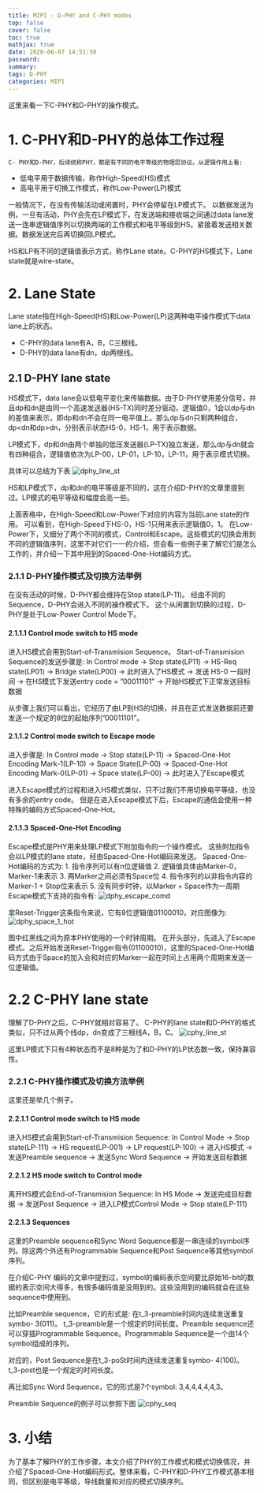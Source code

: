 ```yaml
---
title: MIPI - D-PHY and C-PHY modes
top: false
cover: false
toc: true
mathjax: true
date: 2020-06-07 14:51:50
password:
summary:
tags: D-PHY
categories: MIPI
---
```


这里来看一下C-PHY和D-PHY的操作模式。

<!--- more --->

# 1. C-PHY和D-PHY的总体工作过程
    C- PHY和D-PHY，后续统称PHY，都是有不同的电平等级的物理层协议。从逻辑作用上看:
* 低电平用于数据传输，称作High-Speed(HS)模式
* 高电平用于切换工作模式，称作Low-Power(LP)模式

一般情况下，在没有传输活动或闲置时，PHY会停留在LP模式下。
以数据发送为例，一旦有活动，PHY会先在LP模式下，在发送端和接收端之间通过data lane发送一连串逻辑值序列以切换两端的工作模式和电平等级到HS。紧接着发送相关数据。数据发送完后再切换回LP模式。

HS和LP有不同的逻辑值表示方式，称作Lane state。C-PHY的HS模式下，Lane state就是wire-state。

# 2. Lane State
Lane state指在High-Speed(HS)和Low-Power(LP)这两种电平操作模式下data lane上的状态。
* C-PHY的data lane有A，B，C三根线。
* D-PHY的data lane有dn，dp两根线。

## 2.1 D-PHY lane state
HS模式下，data lane会以低电平变化来传输数据。由于D-PHY使用差分信号，并且dp和dn是由同一个高速发送器(HS-TX)同时差分驱动，逻辑值0，1会以dp与dn的差值来表示，即dp和dn不会在同一电平值上。那么dp与dn只剩两种组合，dp<dn和dp>dn，分别表示状态HS-0，HS-1，用于表示数据。

LP模式下，dp和dn由两个单独的低压发送器(LP-TX)独立发送，那么dp与dn就会有四种组合，逻辑值依次为LP-00，LP-01，LP-10，LP-11，用于表示模式切换。

具体可以总结为下表
![dphy_line_st](dphy_line_st.png)


HS和LP模式下，dp和dn的电平等级是不同的，这在介绍D-PHY的文章里提到过。LP模式的电平等级和幅度会高一些。

上面表格中，在High-Speed和Low-Power下对应的内容为当前Lane state的作用。
可以看到，在High-Speed下HS-0，HS-1只用来表示逻辑值0，1。
在Low-Power下，又细分了两个不同的模式，Control和Escape。这些模式的切换会用到不同的逻辑值序列，这里不对它们一一的介绍，但会看一些例子来了解它们是怎么工作的，并介绍一下其中用到的Spaced-One-Hot编码方式。

### 2.1.1 D-PHY操作模式及切换方法举例
在没有活动的时候，D-PHY都会维持在Stop state(LP-11)。
经由不同的Sequence，D-PHY会进入不同的操作模式下。
这个从闲置到切换的过程，D-PHY是处于Low-Power Control Mode下。

#### 2.1.1.1 Control mode switch to HS mode
进入HS模式会用到Start-of-Transmision Sequence。
Start-of-Transmision Sequence的发送步骤是:
In Control mode -> Stop state(LP11) -> HS-Req state(LP01) -> Bridge state(LP00) -> 此时进入了HS模式 -> 发送 HS-0 一段时间 -> 在HS模式下发送entry code = ”00011101” -> 开始HS模式下正常发送目标数据

从步骤上我们可以看出，它经历了由LP到HS的切换，并且在正式发送数据前还要发送一个规定的8位的起始序列”00011101”。

#### 2.1.1.2 Control mode switch to Escape mode
进入步骤是:
In Control mode -> Stop state(LP-11) -> Spaced-One-Hot Encoding Mark-1(LP-10) -> Space State(LP-00) -> Spaced-One-Hot Encoding Mark-0(LP-01) -> Space state(LP-00) -> 此时进入了Escape模式

进入Escape模式的过程和进入HS模式类似，只不过我们不用切换电平等级，也没有多余的entry code。
但是在进入Escape模式下后，Escape的通信会使用一种特殊的编码方式Spaced-One-Hot。

#### 2.1.1.3 Spaced-One-Hot Encoding
Escape模式是PHY用来处理LP模式下附加指令的一个操作模式。
这些附加指令会以LP模式的lane state，经由Spaced-One-Hot编码来发送。
Spaced-One-Hot编码的方式为:
    1. 指令序列可以有n位逻辑值
    2. 逻辑值具体由Marker-0，Marker-1来表示
    3. 两Marker之间必须有Space位
    4. 指令序列的以非指令内容的Marker-1 + Stop位来表示
    5. 没有同步时钟，以Marker + Space作为一周期
Escape模式下支持的指令有:
![dphy_escape_comd](dphy_escape_comd.png)


拿Reset-Trigger这条指令来说，它有8位逻辑值01100010，对应图像为:
![dphy_space_1_hot](dphy_space_1_hot.png)


图中红黑线之间为原本PHY使用的一个时钟周期。
在开头部分，先进入了Escape模式。之后开始发送Reset-Trigger指令(01100010)，这里的Spaced-One-Hot编码方式由于Space的加入会和对应的Marker一起在时间上占用两个周期来发送一位逻辑值。


# 2.2 C-PHY lane state
理解了D-PHY之后，C-PHY就相对容易了。
C-PHY的lane state和D-PHY的格式类似，只不过从两个线dp，dn变成了三根线A，B，C。
![cphy_line_st](cphy_line_st.png)


这里LP模式下只有4种状态而不是8种是为了和D-PHY的LP状态数一致，保持兼容性。

### 2.2.1 C-PHY操作模式及切换方法举例
这里还是举几个例子。

#### 2.2.1.1 Control mode switch to HS mode
进入HS模式会用到Start-of-Transmision Sequence: 
In Control Mode -> Stop state(LP-111) -> HS request(LP-001) -> LP request(LP-100) -> 进入HS模式 -> 发送Preamble sequence -> 发送Sync Word Sequence -> 开始发送目标数据

#### 2.2.1.2 HS mode switch to Control mode
离开HS模式会End-of-Transmision Sequence:
In HS Mode -> 发送完成目标数据 -> 发送Post Sequence -> 进入LP模式Control Mode -> Stop state(LP-111) 

#### 2.2.1.3 Sequences
这里的Preamble sequence和Sync Word Sequence都是一串连续的symbol序列。除这两个外还有Programmable Sequence和Post Sequence等其他symbol序列。

在介绍C-PHY 编码的文章中提到过，symbol的编码表示空间要比原始16-bit的数据的表示空间大得多，有很多编码值是没用到的。这些没用到的编码就会在这些sequence中使用到。

比如Preamble sequence，它的形式是: 在t_3-preamble时间内连续发送重复symbo- 3(011)。
t_3-preamble是一个规定的时间长度。Preamble sequence还可以穿插Programmable Sequence。Programmable Sequence是一个由14个symbol组成的序列。

对应的，Post Sequence是在t_3-poSt时间内连续发送重复symbo- 4(100)。
t_3-post也是一个规定的时间长度。

再比如Sync Word Sequence，它的形式是7个symbol: 3,4,4,4,4,4,3。

Preamble Sequence的例子可以参照下图
![cphy_seq](cphy_seq.png)


# 3. 小结
为了基本了解PHY的工作步骤，本文介绍了PHY的工作模式和模式切换情况，并介绍了Spaced-One-Hot编码形式。整体来看，C-PHY和D-PHY工作模式基本相同，但区别是电平等级，导线数量和对应的模式切换序列。
